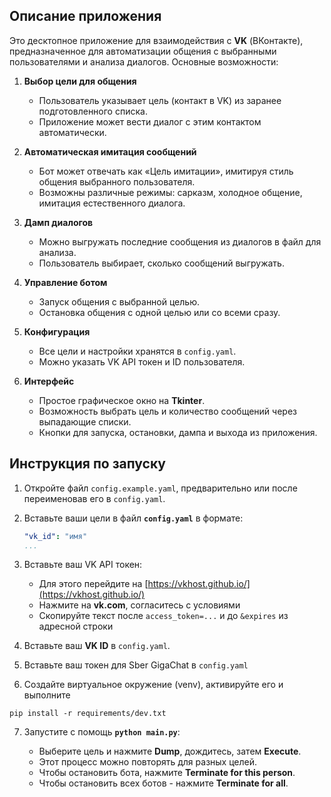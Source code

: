 ## Описание приложения

Это десктопное приложение для взаимодействия с **VK** (ВКонтакте), предназначенное для автоматизации общения с выбранными пользователями и анализа диалогов. Основные возможности:

1. **Выбор цели для общения**

   * Пользователь указывает цель (контакт в VK) из заранее подготовленного списка.
   * Приложение может вести диалог с этим контактом автоматически.

2. **Автоматическая имитация сообщений**

   * Бот может отвечать как «Цель имитации», имитируя стиль общения выбранного пользователя.
   * Возможны различные режимы: сарказм, холодное общение, имитация естественного диалога.

3. **Дамп диалогов**

   * Можно выгружать последние сообщения из диалогов в файл для анализа.
   * Пользователь выбирает, сколько сообщений выгружать.

4. **Управление ботом**

   * Запуск общения с выбранной целью.
   * Остановка общения с одной целью или со всеми сразу.

5. **Конфигурация**

   * Все цели и настройки хранятся в `config.yaml`.
   * Можно указать VK API токен и ID пользователя.

6. **Интерфейс**

   * Простое графическое окно на **Tkinter**.
   * Возможность выбрать цель и количество сообщений через выпадающие списки.
   * Кнопки для запуска, остановки, дампа и выхода из приложения.

## Инструкция по запуску

1. Откройте файл `сonfig.example.yaml`, предварительно или после переименовав его в `config.yaml`.

2. Вставьте ваши цели в файл **`config.yaml`** в формате:

   ```yaml
   "vk_id": "имя"
   ...
   ```

3. Вставьте ваш VK API токен:

   * Для этого перейдите на [https://vkhost.github.io/](https://vkhost.github.io/)
   * Нажмите на **vk.com**, согласитесь с условиями
   * Скопируйте текст после `access_token=...` и до `&expires` из адресной строки

4. Вставьте ваш **VK ID** в `сonfig.yaml`.
5. Вставьте ваш токен для Sber GigaChat в `сonfig.yaml`

6. Создайте виртуальное окружение (venv), активируйте его и выполните
```shell
pip install -r requirements/dev.txt
```
7. Запустите с помощь **`python main.py`**:

   * Выберите цель и нажмите **Dump**, дождитесь, затем **Execute**.
   * Этот процесс можно повторять для разных целей.
   * Чтобы остановить бота, нажмите **Terminate for this person**.
   * Чтобы остановить всех ботов - нажмите **Terminate for all**.




 
